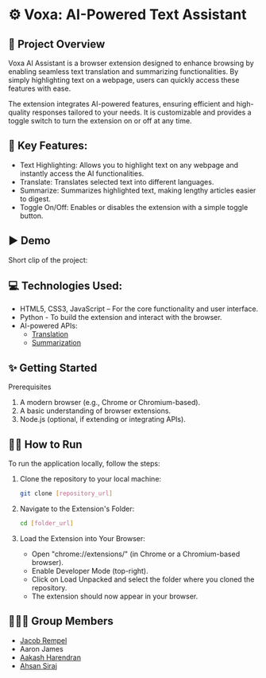 # ⚙️ Voxa: AI-Powered Text Assistant

## 🔎 Project Overview
Voxa AI Assistant is a browser extension designed to enhance browsing by enabling seamless text translation and summarizing functionalities. By simply highlighting text on a webpage, users can quickly access these features with ease. 

The extension integrates AI-powered features, ensuring efficient and high-quality responses tailored to your needs. It is customizable and provides a toggle switch to turn the extension on or off at any time.

## 🔑 Key Features:
  -  Text Highlighting: Allows you to highlight text on any webpage and instantly access the AI functionalities.
  -  Translate: Translates selected text into different languages.
  -  Summarize: Summarizes highlighted text, making lengthy articles easier to digest.
  -  Toggle On/Off: Enables or disables the extension with a simple toggle button.

## ▶️ Demo
Short clip of the project:

## 💻 Technologies Used:
  - HTML5, CSS3, JavaScript – For the core functionality and user interface.
  - Python - To build the extension and interact with the browser.
  - AI-powered APIs:
    - [Translation](https://huggingface.co/facebook/nllb-200-distilled-600M)
    - [Summarization](https://huggingface.co/facebook/bart-large-cnn)
   
## ✨ Getting Started
Prerequisites
1. A modern browser (e.g., Chrome or Chromium-based).
2. A basic understanding of browser extensions.
3. Node.js (optional, if extending or integrating APIs).

## 🏃‍♂️ How to Run

To run the application locally, follow the steps:

1. Clone the repository to your local machine:

    ```bash
    git clone [repository_url]
    ```
2. Navigate to the Extension's Folder:

    ```bash
    cd [folder_url]
    ```
3. Load the Extension into Your Browser:
    - Open "chrome://extensions/" (in Chrome or a Chromium-based browser).
    - Enable Developer Mode (top-right).
    - Click on Load Unpacked and select the folder where you cloned the repository.
    - The extension should now appear in your browser.
   
## 🧑‍🤝‍🧑 Group Members
  - [Jacob Rempel](https://www.linkedin.com/in/jacob-rempel/)
  - Aaron James
  - [Aakash Harendran](https://www.linkedin.com/in/aakashharen/)
  - [Ahsan Siraj](https://www.linkedin.com/in/ahsan-siraj-27577924b/)
